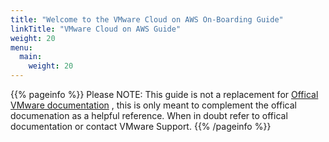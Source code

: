 ```yaml
---
title: "Welcome to the VMware Cloud on AWS On-Boarding Guide"
linkTitle: "VMware Cloud on AWS Guide"
weight: 20
menu:
  main:
    weight: 20
---
```


{{% pageinfo %}}
Please NOTE: This guide is not a replacement for <a href="https://docs.vmware.com/en/VMware-Cloud-on-AWS/index.html" target="_blank">Offical VMware documentation</a> , this is only meant to complement the offical documenation as a helpful reference. When in doubt refer to offical documentation or contact VMware Support. 
{{% /pageinfo %}}
